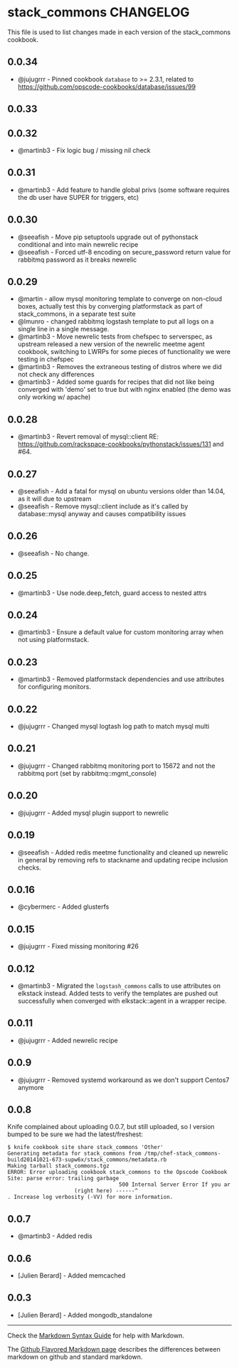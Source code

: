 stack_commons CHANGELOG
=======================

This file is used to list changes made in each version of the stack_commons cookbook.

0.0.34
------
- @jujugrrr - Pinned cookbook `database` to >= 2.3.1, related to https://github.com/opscode-cookbooks/database/issues/99

0.0.33
------
<your changes go here>

0.0.32
------
- @martinb3 - Fix logic bug / missing nil check

0.0.31
------
- @martinb3 - Add feature to handle global privs (some software requires the db user have SUPER for triggers, etc)

0.0.30
------
- @seeafish - Move pip setuptools upgrade out of pythonstack conditional and into main newrelic recipe
- @seeafish - Forced utf-8 encoding on secure_password return value for rabbitmq password as it breaks newrelic

0.0.29
------
- @martin - allow mysql monitoring template to converge on non-cloud boxes, actually test this by converging platformstack as part of stack_commons, in a separate test suite
- @lmunro - changed rabbitmq logstash template to put all logs on a single line in a single message.
- @martinb3 - Move newrelic tests from chefspec to serverspec, as upstream released a new version of the newrelic meetme agent cookbook, switching to LWRPs for some pieces of functionality we were testing in chefspec
- @martinb3 - Removes the extraneous testing of distros where we did not check any differences
- @martinb3 - Added some guards for recipes that did not like being converged with 'demo' set to true but with nginx enabled (the demo was only working w/ apache)

0.0.28
------

- @martinb3 - Revert removal of mysql::client RE: https://github.com/rackspace-cookbooks/pythonstack/issues/131 and #64.

0.0.27
------
- @seeafish - Add a fatal for mysql on ubuntu versions older than 14.04, as it will due to upstream
- @seeafish - Remove mysql::client include as it's called by database::mysql anyway and causes compatibility issues

0.0.26
------
- @seeafish - No change.

0.0.25
------
- @martinb3 - Use node.deep_fetch, guard access to nested attrs

0.0.24
------
- @martinb3 - Ensure a default value for custom monitoring array when not using platformstack.

0.0.23
------
- @martinb3 - Removed platformstack dependencies and use attributes for configuring monitors.

0.0.22
------
- @jujugrrr - Changed mysql logtash log path to match mysql multi

0.0.21
------
- @jujugrrr - Changed rabbitmq monitoring port to 15672 and not the rabbitmq port (set by rabbitmq::mgmt_console)

0.0.20
------
- @jujugrrr - Added mysql plugin support to newrelic

0.0.19
------
- @seeafish - Added redis meetme functionality and cleaned up newrelic in general by removing refs to stackname and updating recipe inclusion checks.

0.0.16
------
- @cybermerc - Added glusterfs

0.0.15
------
- @jujugrrr - Fixed missing monitoring #26

0.0.12
------
- @martinb3 - Migrated the `logstash_commons` calls to use attributes on elkstack instead. Added tests to verify the templates are pushed out successfully when converged with elkstack::agent in a wrapper recipe.

0.0.11
-----
- @jujugrrr - Added newrelic recipe

0.0.9
-----
- @jujugrrr - Removed systemd workaround as we don't support Centos7 anymore

0.0.8
-----

Knife complained about uploading 0.0.7, but still uploaded, so I version bumped to be sure we had the latest/freshest:

```
$ knife cookbook site share stack_commons 'Other'
Generating metadata for stack_commons from /tmp/chef-stack_commons-build20141021-673-supw6x/stack_commons/metadata.rb
Making tarball stack_commons.tgz
ERROR: Error uploading cookbook stack_commons to the Opscode Cookbook Site: parse error: trailing garbage
                                   500 Internal Server Error If you ar
                     (right here) ------^
. Increase log verbosity (-VV) for more information.
```

0.0.7
-----
- @martinb3 - Added redis

0.0.6
-----
- [Julien Berard] - Added memcached

0.0.3
-----
- [Julien Berard] - Added mongodb_standalone

- - -
Check the [Markdown Syntax Guide](http://daringfireball.net/projects/markdown/syntax) for help with Markdown.

The [Github Flavored Markdown page](http://github.github.com/github-flavored-markdown/) describes the differences between markdown on github and standard markdown.
